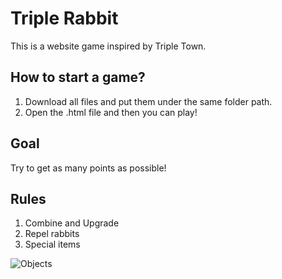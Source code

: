 # Triple Rabbit
This is a website game inspired by Triple Town.

## How to start a game?
1. Download all files and put them under the same folder path. 
2. Open the .html file and then you can play!

## Goal
Try to get as many points as possible!

## Rules
1. Combine and Upgrade 
2. Repel rabbits
3. Special items

![Objects](https://user-images.githubusercontent.com/71300686/175891257-654f3b47-fe08-4be3-9520-0bc1e2080164.png)
